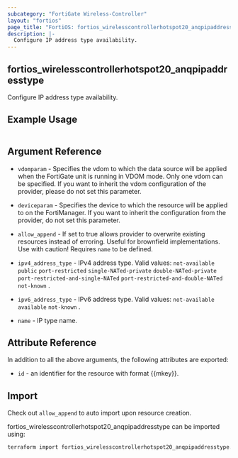```yaml
---
subcategory: "FortiGate Wireless-Controller"
layout: "fortios"
page_title: "FortiOS: fortios_wirelesscontrollerhotspot20_anqpipaddresstype"
description: |-
  Configure IP address type availability.
---
```


## fortios_wirelesscontrollerhotspot20_anqpipaddresstype
Configure IP address type availability.

## Example Usage

```hcl

```

## Argument Reference
* `vdomparam` - Specifies the vdom to which the data source will be applied when the FortiGate unit is running in VDOM mode. Only one vdom can be specified. If you want to inherit the vdom configuration of the provider, please do not set this parameter.
* `deviceparam` - Specifies the device to which the resource will be applied to on the FortiManager. If you want to inherit the configuration from the provider, do not set this parameter.
* `allow_append` - If set to true allows provider to overwrite existing resources instead of erroring. Useful for brownfield implementations. Use with caution! Requires `name` to be defined.

* `ipv4_address_type` - IPv4 address type. Valid values: `not-available` `public` `port-restricted` `single-NATed-private` `double-NATed-private` `port-restricted-and-single-NATed` `port-restricted-and-double-NATed` `not-known` .
* `ipv6_address_type` - IPv6 address type. Valid values: `not-available` `available` `not-known` .
* `name` - IP type name.

## Attribute Reference

In addition to all the above arguments, the following attributes are exported:
* `id` - an identifier for the resource with format {{mkey}}.

## Import

Check out `allow_append` to auto import upon resource creation.

fortios_wirelesscontrollerhotspot20_anqpipaddresstype can be imported using:
```sh
terraform import fortios_wirelesscontrollerhotspot20_anqpipaddresstype.labelname {{mkey}}
```
